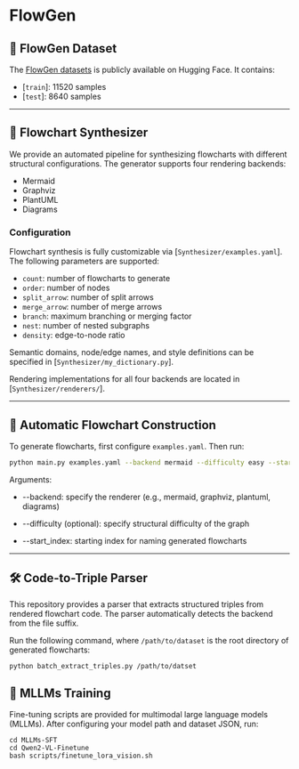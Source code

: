 # FlowGen

## 📂 FlowGen Dataset
The [FlowGen datasets](https://huggingface.co/datasets/Sorrystopper/FlowchartBench) is publicly available on Hugging Face. It contains:
- [`train`]: 11520 samples
- [`test`]: 8640 samples

---


## 👋 Flowchart Synthesizer
We provide an automated pipeline for synthesizing flowcharts with different structural configurations. The generator supports four rendering backends:
- Mermaid  
- Graphviz  
- PlantUML  
- Diagrams  

### Configuration
Flowchart synthesis is fully customizable via [`Synthesizer/examples.yaml`]. The following parameters are supported:

- `count`: number of flowcharts to generate  
- `order`: number of nodes  
- `split_arrow`: number of split arrows  
- `merge_arrow`: number of merge arrows  
- `branch`: maximum branching or merging factor  
- `nest`: number of nested subgraphs  
- `density`: edge-to-node ratio  

Semantic domains, node/edge names, and style definitions can be specified in [`Synthesizer/my_dictionary.py`].  

Rendering implementations for all four backends are located in [`Synthesizer/renderers/`].  



---

## 🤖 Automatic Flowchart Construction
To generate flowcharts, first configure `examples.yaml`. Then run:
```bash
python main.py examples.yaml --backend mermaid --difficulty easy --start_index 201
```
Arguments:
- --backend: specify the renderer (e.g., mermaid, graphviz, plantuml, diagrams)

- --difficulty (optional): specify structural difficulty of the graph

- --start_index: starting index for naming generated flowcharts

---

## 🛠️ Code-to-Triple Parser
This repository provides a parser that extracts structured triples from rendered flowchart code.
The parser automatically detects the backend from the file suffix.

Run the following command, where `/path/to/dataset` is the root directory of generated flowcharts:
```
python batch_extract_triples.py /path/to/datset
```
## 🚀 MLLMs Training
Fine-tuning scripts are provided for multimodal large language models (MLLMs).
After configuring your model path and dataset JSON, run:
```
cd MLLMs-SFT
cd Qwen2-VL-Finetune
bash scripts/finetune_lora_vision.sh
```
